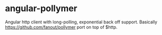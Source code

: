 angular-pollymer
================

Angular http client with long-polling, exponential back off support. Basically https://github.com/fanout/pollymer port on top of $http.
